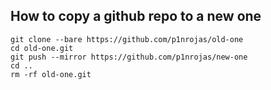 ## How to copy a github repo to a new one

```
git clone --bare https://github.com/p1nrojas/old-one
cd old-one.git
git push --mirror https://github.com/p1nrojas/new-one
cd ..
rm -rf old-one.git
```
